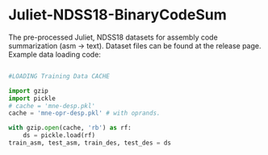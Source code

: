 # Juliet-NDSS18-BinaryCodeSum
The pre-processed Juliet, NDSS18 datasets for assembly code summarization (asm -> text). Dataset files can be found at the release page. Example data loading code:

```python

#LOADING Training Data CACHE

import gzip
import pickle
# cache = 'mne-desp.pkl'
cache = 'mne-opr-desp.pkl' # with oprands.

with gzip.open(cache, 'rb') as rf:
    ds = pickle.load(rf)
train_asm, test_asm, train_des, test_des = ds



```

